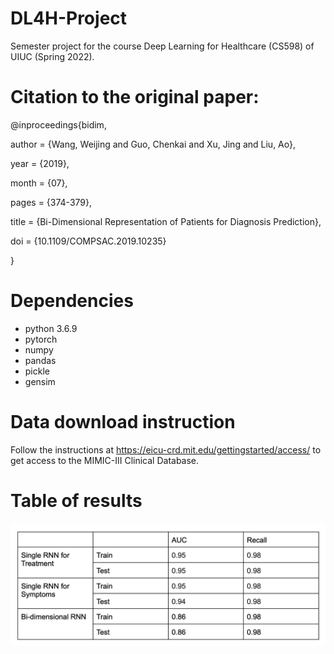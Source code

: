 # DL4H-Project
Semester project for the course Deep Learning for Healthcare (CS598) of UIUC (Spring 2022).

# Citation to the original paper:
@inproceedings{bidim,

author = {Wang, Weijing and Guo, Chenkai and Xu, Jing and Liu, Ao},

year = {2019},

month = {07},

pages = {374-379},

title = {Bi-Dimensional Representation of Patients for Diagnosis Prediction},

doi = {10.1109/COMPSAC.2019.10235}

}

# Dependencies
* python 3.6.9
* pytorch
* numpy
* pandas
* pickle
* gensim

# Data download instruction

Follow the instructions at https://eicu-crd.mit.edu/gettingstarted/access/ to get access to the MIMIC-III Clinical Database.


# Table of results
![plot](results.png)
